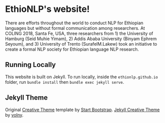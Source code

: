 # EthioNLP's website!

There are efforts throughout the world to conduct NLP for Ethiopian languages but without formal communication among researchers.
At COLING 2018, Santa Fe, USA, three researchers from 1) the University of Hamburg (Seid Muhie Yimam), 2) Addis Ababa University (Binyam Ephrem Seyoum), and 3) University of Trento (SurafelM.Lakew) took an initiative to create a formal NLP society for Ethiopian language NLP research.

## Running Locally

This website is built on Jekyll. To run locally, inside the `ethionlp.github.io` folder, run `bundle install` then `bundle exec jekyll serve`.

## Jekyll Theme

Original [Creative Theme](http://startbootstrap.com/template-overviews/creative/) template by [Start Bootstrap](http://startbootstrap.com). [Jekyll Creative Theme](https://jekyllthemes.io/theme/creative-theme-jekyll) by [volny](https://github.com/volny/creative-theme-jekyll).